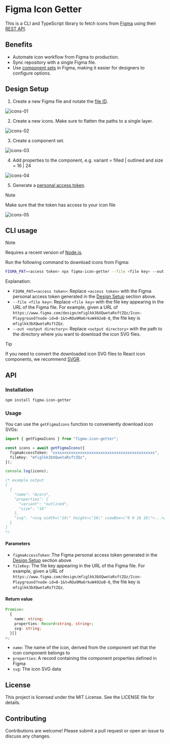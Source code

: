 # Figma Icon Getter

This is a CLI and TypeScript library to fetch icons from [Figma](https://www.figma.com/) using their [REST API](https://www.figma.com/developers/api).

## Benefits

- Automate icon workflow from Figma to production.
- Sync repository with a single Figma file.
- Use [component sets](https://help.figma.com/hc/en-us/articles/360056440594-Create-and-use-variants) in Figma, making it easier for designers to configure options.

## Design Setup

1. Create a new Figma file and notate the [file ID](https://help.figma.com/hc/en-us/articles/360052378433-Bubble-and-Figma#:~:text=The%20file%20ID%20is%20the,from%20your%20browser's%20address%20bar.).

![icons-01](https://github.com/user-attachments/assets/8c8bdf58-51a9-470a-bcf1-034ff2e99ca2)

2. Create a new icons. Make sure to flatten the paths to a single layer.

![icons-02](https://github.com/user-attachments/assets/19b48a6d-39f3-4aac-94e3-b00a5c81a64e)

3. Create a component set.

![icons-03](https://github.com/user-attachments/assets/2a63d39c-0d80-4512-99fe-853b0b307d9b)

4. Add properties to the component, e.g. variant = filled | outlined and size = 16 | 24

![icons-04](https://github.com/user-attachments/assets/5f17baac-3196-44d2-9be0-dfe441fb09e6)

5. Generate a [personal access token](https://help.figma.com/hc/en-us/articles/8085703771159-Manage-personal-access-tokens).
> [!NOTE]
> Make sure that the token has access to your icon file

![icons-05](https://github.com/user-attachments/assets/f4700368-8037-4caf-9610-685d2eb223ae)

## CLI usage

> [!NOTE]
> Requires a recent version of [Node.js](https://nodejs.org).

Run the following command to download icons from Figma:

```bash
FIGMA_PAT=<access token> npx figma-icon-getter --file <file key> --out <output directory>
```

Explanation:

- `FIGMA_PAT=<access token>`: Replace `<access token>` with the Figma personal access token generated in the [Design Setup](#design-setup) section above.
- `--file <file key>`: Replace `<file key>` with the file key appearing in the URL of the Figma file. For example, given a URL of `https://www.figma.com/design/mfiglkk3bXQwetaRsftZQz/Icon-Playground?node-id=0-1&t=RDa9Ma6rkxW492eB-0`, the file key is `mfiglkk3bXQwetaRsftZQz`.
- `--out <output directory>`: Replace `<output directory>` with the path to the directory where you want to download the icon SVG files.

> [!TIP]
> If you need to convert the downloaded icon SVG files to React icon components, we recommend [SVGR](https://react-svgr.com).

## API

### Installation

```bash
npm install figma-icon-getter
```

### Usage

You can use the `getFigmaIcons` function to conveniently download icon SVGs:

```typescript
import { getFigmaIcons } from "figma-icon-getter";

const icons = await getFigmaIcons({
  figmaAccessToken: "xxxxxxxxxxxxxxxxxxxxxxxxxxxxxxxxxxxxxxxxxxxxx",
  fileKey: "mfiglkk3bXQwetaRsftZQz",
});

console.log(icons);

/* example output
[
  {
    "name": "Acorn",
    "properties": {
      "variant": "outlined",
      "size": "16"
    },
    "svg": "<svg width=\"16\" height=\"16\" viewBox=\"0 0 16 16\">...</svg>\n"
  }
]
*/
```

#### Parameters

- `figmaAccessToken`: The Figma personal access token generated in the [Design Setup](#design-setup) section above
- `fileKey`: The file key appearing in the URL of the Figma file. For example, given a URL of `https://www.figma.com/design/mfiglkk3bXQwetaRsftZQz/Icon-Playground?node-id=0-1&t=RDa9Ma6rkxW492eB-0`, the file key is `mfiglkk3bXQwetaRsftZQz`.

#### Return value

```typescript
Promise<
  {
    name: string;
    properties: Record<string, string>;
    svg: string;
  }[]
>;
```

- `name`: The name of the icon, derived from the component set that the icon component belongs to
- `properties`: A record containing the component properties defined in Figma
- `svg`: The icon SVG data

## License

This project is licensed under the MIT License. See the LICENSE file for details.

## Contributing

Contributions are welcome! Please submit a pull request or open an issue to discuss any changes.
